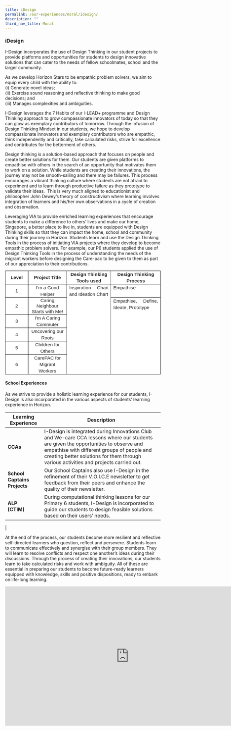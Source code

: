 ```yaml
---
title: iDesign
permalink: /our-experiences/moral/idesign/
description: ""
third_nav_title: Moral
---
```

### **iDesign**
I-Design incorporates the use of Design Thinking in our student projects to provide platforms and opportunities for students to design innovative solutions that can cater to the needs of fellow schoolmates, school and the larger community.

As we develop Horizon Stars to be empathic problem solvers, we aim to equip every child with the ability to:<br>
(i) Generate novel ideas;<br>
(ii) Exercise sound reasoning and reflective thinking to make good decisions; and<br>
(iii) Manages complexities and ambiguities.

I\-Design leverages the 7 Habits of our I-LEAD+ programme and Design Thinking approach to grow compassionate innovators of today so that they can glow as exemplary contributors of tomorrow. Through the infusion of Design Thinking Mindset in our students, we hope to develop compassionate innovators and exemplary contributors who are empathic, think independently and critically, take calculated risks, strive for excellence and contributes for the betterment of others.

  

Design thinking is a solution-based approach that focuses on people and create better solutions for them. Our students are given platforms to empathise with others in the search of an opportunity that motivates them to work on a solution. While students are creating their innovations, the journey may not be smooth-sailing and there may be failures. This process encourages a vibrant thinking culture where students are not afraid to experiment and to learn through productive failure as they prototype to validate their ideas.&nbsp; This is very much aligned to educationist and philosopher John Dewey’s theory of constructivism where learning involves integration of learners and his/her own observations in a cycle of creation and observation.

Leveraging VIA to provide enriched learning experiences that encourage students to make a difference to others’ lives and make our home, Singapore, a better place to live in, students are equipped with Design Thinking skills so that they can impact the home, school and community during their journey in Horizon. Students learn and use the Design Thinking Tools in the process of initiating VIA projects where they develop to become empathic problem solvers. For example, our P6 students applied the use of Design Thinking Tools in the process of&nbsp;understanding the needs of the migrant workers before designing the Care-pac to be given to them as part of our appreciation to their contributions.

<table style="margin: 0px; outline: 0px; padding: 0px; color: rgb(40, 40, 40); font-family: &quot;Open Sans&quot;, sans-serif; font-size: 15px; font-style: normal; font-variant-ligatures: normal; font-variant-caps: normal; font-weight: 400; letter-spacing: normal; orphans: 2; text-align: justify; text-transform: none; white-space: normal; widows: 2; word-spacing: 0px; -webkit-text-stroke-width: 0px; background-color: rgb(255, 255, 255); text-decoration-thickness: initial; text-decoration-style: initial; text-decoration-color: initial; border-collapse: collapse; border: none;" cellpadding="0" cellspacing="0" border="1" class="MsoTableGrid"><tbody style="margin: 0px; outline: 0px; padding: 0px;"><tr style="margin: 0px; outline: 0px; padding: 0px;"><td style="margin: 0px; outline: 0px; padding: 0in 5.4pt; width: 58.25pt; border: 1pt solid windowtext;" width="66"><p style="margin: 0px 0px 0.0001pt; outline: 0px; padding: 0px; line-height: 15.75pt; text-align: center;" align="center" class="MsoNormal"><b style="margin: 0px; outline: 0px; padding: 0px;"><span style="margin: 0px; outline: 0px; padding: 0px; font-size: 11.5pt; font-family: Arial, sans-serif;">Level</span></b></p></td><td style="margin: 0px; outline: 0px; padding: 0in 5.4pt; width: 1.5in; border-top: 1pt solid windowtext; border-right: 1pt solid windowtext; border-bottom: 1pt solid windowtext; border-image: initial; border-left: none;" width="118"><p style="margin: 0px 0px 0.0001pt; outline: 0px; padding: 0px; line-height: 15.75pt; text-align: center;" align="center" class="MsoNormal"><b style="margin: 0px; outline: 0px; padding: 0px;"><span style="margin: 0px; outline: 0px; padding: 0px; font-size: 11.5pt; font-family: Arial, sans-serif;">Project Title</span></b></p></td><td style="margin: 0px; outline: 0px; padding: 0in 5.4pt; width: 139.5pt; border-top: 1pt solid windowtext; border-right: 1pt solid windowtext; border-bottom: 1pt solid windowtext; border-image: initial; border-left: none;" width="135"><p style="margin: 0px 0px 0.0001pt; outline: 0px; padding: 0px; line-height: 15.75pt; text-align: center;" align="center" class="MsoNormal"><b style="margin: 0px; outline: 0px; padding: 0px;"><span style="margin: 0px; outline: 0px; padding: 0px; font-size: 11.5pt; font-family: Arial, sans-serif;">Design Thinking Tools used</span></b></p></td><td style="margin: 0px; outline: 0px; padding: 0in 5.4pt; width: 161.75pt; border-top: 1pt solid windowtext; border-right: 1pt solid windowtext; border-bottom: 1pt solid windowtext; border-image: initial; border-left: none;" width="153"><p style="margin: 0px 0px 0.0001pt; outline: 0px; padding: 0px; line-height: 15.75pt; text-align: center;" align="center" class="MsoNormal"><b style="margin: 0px; outline: 0px; padding: 0px;"><span style="margin: 0px; outline: 0px; padding: 0px; font-size: 11.5pt; font-family: Arial, sans-serif;">Design Thinking Process</span></b></p></td></tr><tr style="margin: 0px; outline: 0px; padding: 0px;"><td style="margin: 0px; outline: 0px; padding: 0in 5.4pt; width: 58.25pt; border-right: 1pt solid windowtext; border-bottom: 1pt solid windowtext; border-left: 1pt solid windowtext; border-image: initial; border-top: none;" width="66"><p style="margin: 0px 0px 0.0001pt; outline: 0px; padding: 0px; line-height: 15.75pt; text-align: center;" align="center" class="MsoNormal"><span style="margin: 0px; outline: 0px; padding: 0px; font-size: 11.5pt; font-family: Arial, sans-serif;">1</span></p></td><td style="margin: 0px; outline: 0px; padding: 0in 5.4pt; width: 1.5in; border-top: none; border-left: none; border-bottom: 1pt solid windowtext; border-right: 1pt solid windowtext;" width="118"><p style="margin: 0px 0px 0.0001pt; outline: 0px; padding: 0px; line-height: 15.75pt; text-align: center;" align="center" class="MsoNormal"><span style="margin: 0px; outline: 0px; padding: 0px; font-size: 11.5pt; font-family: Arial, sans-serif;">I’m a Good Helper</span></p></td><td style="margin: 0px; outline: 0px; padding: 0in 5.4pt; width: 139.5pt; border-top: none; border-left: none; border-bottom: 1pt solid windowtext; border-right: 1pt solid windowtext;" valign="top" rowspan="6" width="135"><p style="margin: 0px 0px 0.0001pt; outline: 0px; padding: 0px; line-height: 15.75pt;" class="MsoNormal"><span style="margin: 0px; outline: 0px; padding: 0px; font-size: 11.5pt; font-family: Arial, sans-serif;">Inspiration Chart and Ideation Chart</span></p></td><td style="margin: 0px; outline: 0px; padding: 0in 5.4pt; width: 161.75pt; border-top: none; border-left: none; border-bottom: 1pt solid windowtext; border-right: 1pt solid windowtext;" valign="top" width="153"><p style="margin: 0px 0px 0.0001pt; outline: 0px; padding: 0px; line-height: 15.75pt;" class="MsoNormal"><span style="margin: 0px; outline: 0px; padding: 0px; font-size: 11.5pt; font-family: Arial, sans-serif;">Empathise</span></p></td></tr><tr style="margin: 0px; outline: 0px; padding: 0px;"><td style="margin: 0px; outline: 0px; padding: 0in 5.4pt; width: 58.25pt; border-right: 1pt solid windowtext; border-bottom: 1pt solid windowtext; border-left: 1pt solid windowtext; border-image: initial; border-top: none;" width="66"><p style="margin: 0px 0px 0.0001pt; outline: 0px; padding: 0px; line-height: 15.75pt; text-align: center;" align="center" class="MsoNormal"><span style="margin: 0px; outline: 0px; padding: 0px; font-size: 11.5pt; font-family: Arial, sans-serif;">2</span></p></td><td style="margin: 0px; outline: 0px; padding: 0in 5.4pt; width: 1.5in; border-top: none; border-left: none; border-bottom: 1pt solid windowtext; border-right: 1pt solid windowtext;" width="118"><p style="margin: 0px 0px 0.0001pt; outline: 0px; padding: 0px; line-height: normal; text-align: center;" align="center" class="MsoNormal"><span style="margin: 0px; outline: 0px; padding: 0px; font-size: 11.5pt; font-family: Arial, sans-serif;">Caring Neighbour Starts with Me!</span></p></td><td style="margin: 0px; outline: 0px; padding: 0in 5.4pt; width: 161.75pt; border-top: none; border-left: none; border-bottom: 1pt solid windowtext; border-right: 1pt solid windowtext;" valign="top" rowspan="5" width="153"><p style="margin: 0px 0px 0.0001pt; outline: 0px; padding: 0px; line-height: 15.75pt;" class="MsoNormal"><span style="margin: 0px; outline: 0px; padding: 0px; font-size: 11.5pt; font-family: Arial, sans-serif;">Empathise, Define, Ideate, Prototype</span></p></td></tr><tr style="margin: 0px; outline: 0px; padding: 0px;"><td style="margin: 0px; outline: 0px; padding: 0in 5.4pt; width: 58.25pt; border-right: 1pt solid windowtext; border-bottom: 1pt solid windowtext; border-left: 1pt solid windowtext; border-image: initial; border-top: none;" width="66"><p style="margin: 0px 0px 0.0001pt; outline: 0px; padding: 0px; line-height: 15.75pt; text-align: center;" align="center" class="MsoNormal"><span style="margin: 0px; outline: 0px; padding: 0px; font-size: 11.5pt; font-family: Arial, sans-serif;">3</span></p></td><td style="margin: 0px; outline: 0px; padding: 0in 5.4pt; width: 1.5in; border-top: none; border-left: none; border-bottom: 1pt solid windowtext; border-right: 1pt solid windowtext;" width="118"><p style="margin: 0px 0px 0.0001pt; outline: 0px; padding: 0px; line-height: 15.75pt; text-align: center;" align="center" class="MsoNormal"><span style="margin: 0px; outline: 0px; padding: 0px; font-size: 11.5pt; font-family: Arial, sans-serif;">I'm A Caring Commuter</span></p></td></tr><tr style="margin: 0px; outline: 0px; padding: 0px;"><td style="margin: 0px; outline: 0px; padding: 0in 5.4pt; width: 58.25pt; border-right: 1pt solid windowtext; border-bottom: 1pt solid windowtext; border-left: 1pt solid windowtext; border-image: initial; border-top: none;" width="66"><p style="margin: 0px 0px 0.0001pt; outline: 0px; padding: 0px; line-height: 15.75pt; text-align: center;" align="center" class="MsoNormal"><span style="margin: 0px; outline: 0px; padding: 0px; font-size: 11.5pt; font-family: Arial, sans-serif;">4</span></p></td><td style="margin: 0px; outline: 0px; padding: 0in 5.4pt; width: 1.5in; border-top: none; border-left: none; border-bottom: 1pt solid windowtext; border-right: 1pt solid windowtext;" width="118"><p style="margin: 0px 0px 0.0001pt; outline: 0px; padding: 0px; line-height: 15.75pt; text-align: center;" align="center" class="MsoNormal"><span style="margin: 0px; outline: 0px; padding: 0px; font-size: 11.5pt; font-family: Arial, sans-serif;">Uncovering our Roots</span></p></td></tr><tr style="margin: 0px; outline: 0px; padding: 0px;"><td style="margin: 0px; outline: 0px; padding: 0in 5.4pt; width: 58.25pt; border-right: 1pt solid windowtext; border-bottom: 1pt solid windowtext; border-left: 1pt solid windowtext; border-image: initial; border-top: none;" width="66"><p style="margin: 0px 0px 0.0001pt; outline: 0px; padding: 0px; line-height: 15.75pt; text-align: center;" align="center" class="MsoNormal"><span style="margin: 0px; outline: 0px; padding: 0px; font-size: 11.5pt; font-family: Arial, sans-serif;">5</span></p></td><td style="margin: 0px; outline: 0px; padding: 0in 5.4pt; width: 1.5in; border-top: none; border-left: none; border-bottom: 1pt solid windowtext; border-right: 1pt solid windowtext;" width="118"><p style="margin: 0px 0px 0.0001pt; outline: 0px; padding: 0px; line-height: 15.75pt; text-align: center;" align="center" class="MsoNormal"><span style="margin: 0px; outline: 0px; padding: 0px; font-size: 11.5pt; font-family: Arial, sans-serif;">Children for Others</span></p></td></tr><tr style="margin: 0px; outline: 0px; padding: 0px;"><td style="margin: 0px; outline: 0px; padding: 0in 5.4pt; width: 58.25pt; border-right: 1pt solid windowtext; border-bottom: 1pt solid windowtext; border-left: 1pt solid windowtext; border-image: initial; border-top: none;" width="66"><p style="margin: 0px 0px 0.0001pt; outline: 0px; padding: 0px; line-height: 15.75pt; text-align: center;" align="center" class="MsoNormal"><span style="margin: 0px; outline: 0px; padding: 0px; font-size: 11.5pt; font-family: Arial, sans-serif;">6</span></p></td><td style="margin: 0px; outline: 0px; padding: 0in 5.4pt; width: 1.5in; border-top: none; border-left: none; border-bottom: 1pt solid windowtext; border-right: 1pt solid windowtext;" width="118"><p style="margin: 0px 0px 0.0001pt; outline: 0px; padding: 0px; line-height: 15.75pt; text-align: center;" align="center" class="MsoNormal"><span style="margin: 0px; outline: 0px; padding: 0px; font-size: 11.5pt; font-family: Arial, sans-serif;">CarePAC for Migrant Workers</span></p></td></tr></tbody></table>

#### **School Experiences**
As we strive to provide a holistic learning experience for our students, I-Design is also incorporated in the various aspects of students’ learning experience in Horizon.

| Learning Experience | Description |
|---|---|
| **CCAs** | I-Design is integrated during Innovations Club and We-care CCA lessons where our students are given the opportunities to observe and empathise with different groups of people and creating better solutions for them through various activities and projects carried out.<br>  |
| **School Captains Projects** | Our School Captains also use I-Design in the refinement of their V.O.I.C.E newsletter to get feedback from their peers and enhance the quality of their newsletter.<br>  |
| **ALP<br>(CTIM)** | During computational thinking lessons for our Primary 6 students, I-Design is incorporated to guide our students to design feasible solutions based on their users’ needs. |
|

At the end of the process, our students become more resilient and reflective self-directed learners who question, reflect and persevere. Students learn to communicate effectively and synergise with their group members. They will learn to resolve conflicts and respect one another’s ideas during their discussions. Through the process of creating their innovations, our students learn to take calculated risks and work with ambiguity. All of these are essential in preparing our students to become future-ready learners equipped with knowledge, skills and positive dispositions, ready to embark on life-long learning.

<iframe allowfullscreen="true" height="450" width="800" frameborder="0" src="https://docs.google.com/presentation/d/e/2PACX-1vQ1eaAXTk6OGjz7Vm4GHLi84qfgE5kHexf1wxIuhwZCV-TPsP-O1i8u7_zklJB3hpaBXV-EV3LWHZt9/embed?start=false&amp;loop=false&amp;delayms=3000"></iframe>